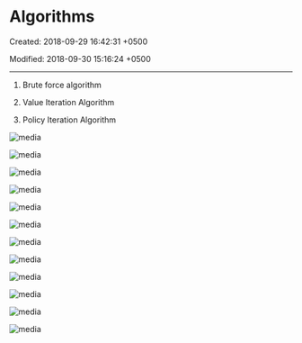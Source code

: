 # Algorithms

Created: 2018-09-29 16:42:31 +0500

Modified: 2018-09-30 15:16:24 +0500

---

1. Brute force algorithm

2. Value Iteration Algorithm

3. Policy Iteration Algorithm

![media](media/Algorithms-image1.png)

![media](media/Algorithms-image2.png)

![media](media/Algorithms-image3.png)

![media](media/Algorithms-image4.png)

![media](media/Algorithms-image5.png)

![media](media/Algorithms-image6.png)

![media](media/Algorithms-image7.png)

![media](media/Algorithms-image8.png)

![media](media/Algorithms-image9.png)

![media](media/Algorithms-image10.png)

![media](media/Algorithms-image11.png)

![media](media/Algorithms-image12.png)
